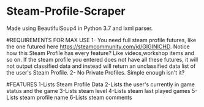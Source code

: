 # Steam-Profile-Scraper
Made using BeautifulSoup4 in Python 3.7 and lxml parser.

#REQUIREMENTS FOR MAX USE
1- You need full steam profile futures, like the one futured here https://steamcommunity.com/id/GIGINICHD. Notice how this Steam Profile has every feature? Like videos,workshop items and so on. If the steam profile you entered does not have all these futures, it will not output classified data and instead will return an unclassified data list of the user's Steam Profile.
2- No Private Profiles. Simple enough isn't it?

#FEATURES
1-Lists Steam Profile Data
2-Lists the user's currently in game status and the game
3-Lists steam level
4-Lists steam last played games
5-Lists steam profile name
6-Lists steam comments
